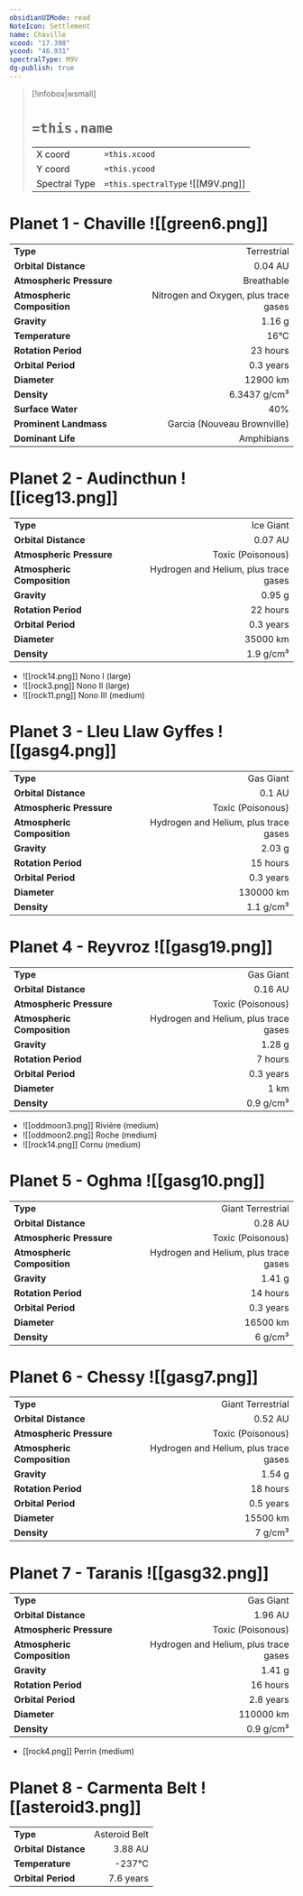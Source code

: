 ```yaml
---
obsidianUIMode: read
NoteIcon: Settlement
name: Chaville
xcood: "17.398"
ycood: "46.931"
spectralType: M9V
dg-publish: true
---
```

> [!infobox|wsmall]
> # `=this.name`
> | | |
> | - | - |
> | X coord | `=this.xcood` |
> | Y coord| `=this.ycood` |
> | Spectral Type | `=this.spectralType` ![[M9V.png]] |

# Planet 1 - Chaville ![[green6.png]]
|                             |                           |
| --------------------------- | -------------------------:|
| **Type**                    |             Terrestrial |
| **Orbital Distance**        |   0.04 AU |
| **Atmospheric Pressure**    |       Breathable |
| **Atmospheric Composition** |      Nitrogen and Oxygen, plus trace gases |
| **Gravity**                 |        1.16 g |
| **Temperature**             |    16°C |
| **Rotation Period**         |  23 hours |
| **Orbital Period** | 0.3 years |
| **Diameter**                |      12900 km | 
| **Density**                 |    6.3437 g/cm³ |
| **Surface Water**           |           40% | 
| **Prominent Landmass**      |         Garcia (Nouveau Brownville) | 
| **Dominant Life**           |         Amphibians |





# Planet 2 - Audincthun ![[iceg13.png]]
|                             |                           |
| --------------------------- | -------------------------:|
| **Type**                    |             Ice Giant |
| **Orbital Distance**        |   0.07 AU |
| **Atmospheric Pressure**    |       Toxic (Poisonous) |
| **Atmospheric Composition** |      Hydrogen and Helium, plus trace gases |
| **Gravity**                 |        0.95 g |
| **Rotation Period**         |  22 hours |
| **Orbital Period** | 0.3 years |
| **Diameter**                |      35000 km | 
| **Density**                 |    1.9 g/cm³ |



- ![[rock14.png]] Nono I (large)
- ![[rock3.png]] Nono II (large)
- ![[rock11.png]] Nono III (medium)


# Planet 3 - Lleu Llaw Gyffes ![[gasg4.png]]
|                             |                           |
| --------------------------- | -------------------------:|
| **Type**                    |             Gas Giant |
| **Orbital Distance**        |   0.1 AU |
| **Atmospheric Pressure**    |       Toxic (Poisonous) |
| **Atmospheric Composition** |      Hydrogen and Helium, plus trace gases |
| **Gravity**                 |        2.03 g |
| **Rotation Period**         |  15 hours |
| **Orbital Period** | 0.3 years |
| **Diameter**                |      130000 km | 
| **Density**                 |    1.1 g/cm³ |





# Planet 4 - Reyvroz ![[gasg19.png]]
|                             |                           |
| --------------------------- | -------------------------:|
| **Type**                    |             Gas Giant |
| **Orbital Distance**        |   0.16 AU |
| **Atmospheric Pressure**    |       Toxic (Poisonous) |
| **Atmospheric Composition** |      Hydrogen and Helium, plus trace gases |
| **Gravity**                 |        1.28 g |
| **Rotation Period**         |  7 hours |
| **Orbital Period** | 0.3 years |
| **Diameter**                |      1 km | 
| **Density**                 |    0.9 g/cm³ |



- ![[oddmoon3.png]] Rivière (medium)
- ![[oddmoon2.png]] Roche (medium)
- ![[rock14.png]] Cornu (medium)


# Planet 5 - Oghma ![[gasg10.png]]
|                             |                           |
| --------------------------- | -------------------------:|
| **Type**                    |             Giant Terrestrial |
| **Orbital Distance**        |   0.28 AU |
| **Atmospheric Pressure**    |       Toxic (Poisonous) |
| **Atmospheric Composition** |      Hydrogen and Helium, plus trace gases |
| **Gravity**                 |        1.41 g |
| **Rotation Period**         |  14 hours |
| **Orbital Period** | 0.3 years |
| **Diameter**                |      16500 km | 
| **Density**                 |    6 g/cm³ |





# Planet 6 - Chessy ![[gasg7.png]]
|                             |                           |
| --------------------------- | -------------------------:|
| **Type**                    |             Giant Terrestrial |
| **Orbital Distance**        |   0.52 AU |
| **Atmospheric Pressure**    |       Toxic (Poisonous) |
| **Atmospheric Composition** |      Hydrogen and Helium, plus trace gases |
| **Gravity**                 |        1.54 g |
| **Rotation Period**         |  18 hours |
| **Orbital Period** | 0.5 years |
| **Diameter**                |      15500 km | 
| **Density**                 |    7 g/cm³ |





# Planet 7 - Taranis ![[gasg32.png]]
|                             |                           |
| --------------------------- | -------------------------:|
| **Type**                    |             Gas Giant |
| **Orbital Distance**        |   1.96 AU |
| **Atmospheric Pressure**    |       Toxic (Poisonous) |
| **Atmospheric Composition** |      Hydrogen and Helium, plus trace gases |
| **Gravity**                 |        1.41 g |
| **Rotation Period**         |  16 hours |
| **Orbital Period** | 2.8 years |
| **Diameter**                |      110000 km | 
| **Density**                 |    0.9 g/cm³ |



- [[rock4.png]] Perrin (medium)

# Planet 8 - Carmenta Belt ![[asteroid3.png]]
|                             |                           |
| --------------------------- | -------------------------:|
| **Type**                    |             Asteroid Belt |
| **Orbital Distance**        |   3.88 AU |
| **Temperature**             |    -237°C |
| **Orbital Period** | 7.6 years |





